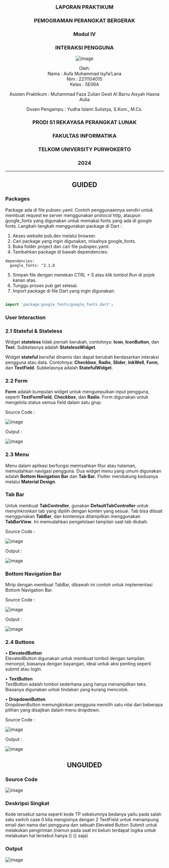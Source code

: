<div align="center">

### LAPORAN PRAKTIKUM

### PEMOGRAMAN PERANGKAT BERGERAK

### Modul IV
### INTERAKSI PENGGUNA

![image](https://github.com/user-attachments/assets/2948daec-1e7a-4765-8f23-df638a387c87)

Oleh:  
Nama : Aufa Muhammad Isyfa’Lana  
Nim : 2211104015  
Kelas : SE06A

Asisten Praktikum : 
Muhammad Faza Zulian Gesit Al Barru 
Aisyah Hasna Aulia 

Dosen Pengampu : 
Yudha Islami Sulistya, S.Kom., M.Cs. 

### PRODI S1 REKAYASA PERANGKAT LUNAK  
### FAKULTAS INFORMATIKA  
### TELKOM UNIVERSITY PURWOKERTO  
### 2024

</div>

---
<div align="center">

## GUIDED
</div>

### Packages
Package ada di file pubsec.yaml. Contoh penggunaannya sendiri untuk membuat request ke server menggunakan protocol http, ataupun google_fonts yang digunakan untuk memakai fonts yang ada di google fonts.
Langkah-langkah menggunakan package di Dart :
1. Akses website pub.dev melalui browser.
2. Cari package yang ingin digunakan, misalnya google_fonts.
3. Buka folder project dan cari file pubspec.yaml.
4. Tambahkan package di bawah dependencies:
```
dependencies:
  google_fonts: ^2.1.0
  ```

5. Simpan file dengan menekan CTRL + S atau klik tombol Run di pojok kanan atas.
6. Tunggu proses pub get selesai.
7. Import package di file Dart yang ingin digunakan:
```Dart

import 'package:google_fonts/google_fonts.dart';
```

### User Interaction 
### 2.1 Stateful & Stateless
Widget **stateless** tidak pernah berubah, contohnya: **Icon**, **IconButton**, dan **Text**. Subkelasnya adalah **StatelessWidget**.

Widget **stateful** bersifat dinamis dan dapat berubah berdasarkan interaksi pengguna atau data. Contohnya: **Checkbox**, **Radio**, **Slider**, **InkWell**, **Form**, dan **TextField**. Subkelasnya adalah **StatefulWidget**.

### 2.2 Form
**Form** adalah kumpulan widget untuk mengumpulkan input pengguna, seperti **TextFormField**, **Checkbox**, dan **Radio**. Form digunakan untuk mengelola status semua field dalam satu grup.

Source Code :

![image](https://github.com/user-attachments/assets/bcef93b4-ab95-4c68-a70a-3d536d0993bf)

Output :

![image](https://github.com/user-attachments/assets/8b75edf0-4aa4-403b-9da7-906f63b0523a)


### 2.3 Menu
Menu dalam aplikasi berfungsi memisahkan fitur atau halaman, memudahkan navigasi pengguna. Dua widget menu yang umum digunakan adalah **Bottom Navigation Bar** dan **Tab Bar**. Flutter mendukung keduanya melalui **Material Design**.

### Tab Bar
Untuk membuat **TabController**, gunakan **DefaultTabController** untuk menyinkronkan tab yang dipilih dengan konten yang sesuai. Tab bisa dibuat menggunakan **TabBar**, dan kontennya ditampilkan menggunakan **TabBarView**. Ini memudahkan pengelolaan tampilan saat tab diubah.

Source Code :

![image](https://github.com/user-attachments/assets/b7f36af3-8d9a-4335-b936-18818698d9b5)

Output :

![image](https://github.com/user-attachments/assets/05732684-7ad0-460c-9455-5df482b51a97)

### Bottom Navigation Bar
Mirip dengan membuat TabBar, dibawah ini contoh untuk implementasi Bottom Navigation Bar. 

Source Code :

![image](https://github.com/user-attachments/assets/7a8f5e6a-f758-4049-98a4-0955b4b79535)

Output :

![image](https://github.com/user-attachments/assets/5933f78f-2c5d-4818-bd5e-c45825c6cb32)



### 2.4 Buttons
• **ElevatedButton**  
ElevatedButton digunakan untuk membuat tombol dengan tampilan menonjol, biasanya dengan bayangan, ideal untuk aksi penting seperti submit atau login.

• **TextButton**  
TextButton adalah tombol sederhana yang hanya menampilkan teks. Biasanya digunakan untuk tindakan yang kurang mencolok.

• **DropdownButton**  
DropdownButton memungkinkan pengguna memilih satu nilai dari beberapa pilihan yang disajikan dalam menu dropdown.

Source Code :

![image](https://github.com/user-attachments/assets/e147f5f6-4004-4b3d-a354-eb4496efc02b)


Output :

![image](https://github.com/user-attachments/assets/8d10f77d-4733-4c84-81de-17236058dacc)

<div align="center">

## UNGUIDED
</div>

### Source Code

![image](https://github.com/user-attachments/assets/a681b153-265b-430b-a6fc-a89f0c5aeca6)

### Deskripsi Singkat
Kode tersebut sama seperti kode TP sebelumnya bedanya yaitu pada salah satu  switch case 0  kita mengisinya dengan 2 TextField untuk menampung email dan nama dari pengguna dan sebuah Elevated Button Submit untuk melakukan pengiriman (namun pada saat ini belum terdapat logika untuk melakukan hal tersebut hanya ()  {} saja)

### Output 

![image](https://github.com/user-attachments/assets/d88cc550-acde-41c9-8e19-7bb572e3c94b)
